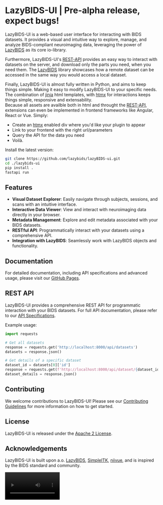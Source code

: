 # LazyBIDS-UI | Pre-alpha release, expect bugs!

LazyBIDS-UI is a web-based user interface for interacting with BIDS datasets. It provides a visual and intuitive way to explore, manage, and analyze BIDS-compliant neuroimaging data, leveraging the power of [LazyBIDS](https://github.com/lazybids/lazybids) as its core io-library.

Furthermore, LazyBIDS-UI's [REST-API](https://lazybids.github.io/lazybids-ui/scalar) provides an easy way to interact with datasets on the server, and download only the parts you need, when you need them. The [LazyBIDS](https://github.com/lazybids/lazybids) library showcases how a remote dataset can be accessed in the same way you would access a local dataset.

Finally, LazyBIDS-UI is almost fully written in Python, and aims to keep things simple. Making it easy to modify LazyBIDS-UI to your specific needs. The combination of [jinja](https://jinja.palletsprojects.com/en/3.1.x/) html templates, with [htmx](https://htmx.org) for interactions keeps things simple, responsive and extensability.  
Because all assets are availble both in html and throught the [REST-API](https://lazybids.github.io/lazybids-ui/scalar), extensions can even be implemented in frontend frameworks like Angular, React or Vue. Simply:  
- Create an [htmx](https://htmx.org) enabled div where you'd like your plugin to appear
- Link to your frontend with the right url/parameters
- Query the API for the data you need
- Voilà.

Install the latest version:
```bash
git clone https://github.com/lazybids/lazyBIDS-ui.git
cd ./lazybids-ui
pip install .
fastapi run
```

## Features

- **Visual Dataset Explorer**: Easily navigate through subjects, sessions, and scans with an intuitive interface.
- **Interactive Data Viewer**: View and interact with neuroimaging data directly in your browser.
- **Metadata Management**: Explore and edit metadata associated with your BIDS datasets.
- **RESTful API**: Programmatically interact with your datasets using a comprehensive API.
- **Integration with LazyBIDS**: Seamlessly work with LazyBIDS objects and functionality.

## Documentation

For detailed documentation, including API specifications and advanced usage, please visit our [GitHub Pages](https://lazybids.github.io/lazybids-ui/).




<!---

## Quick Start

1. Install LazyBIDS-UI:
   ```bash
   pip install lazybids-ui
   ```

2. Start the LazyBIDS-UI server:
   ```bash
   lazybids-ui start
   ```

3. Open your web browser and navigate to `http://localhost:8000` to access the LazyBIDS-UI interface.

## Screenshots

[Space for screenshots/GIFs of the UI]
-->

## REST API

LazyBIDS-UI provides a comprehensive REST API for programmatic interaction with your BIDS datasets. For full API documentation, please refer to our [API Specifications](https://lazybids.github.io/lazybids-ui/scalar).

Example usage:
```python
import requests

# Get all datasets
response = requests.get('http://localhost:8000/api/datasets')
datasets = response.json()

# Get details of a specific dataset
dataset_id = datasets[0]['id']
response = requests.get(f'http://localhost:8000/api/dataset/{dataset_id}')
dataset_details = response.json()
```

## Contributing

We welcome contributions to LazyBIDS-UI! Please see our [Contributing Guidelines](CONTRIBUTING.md) for more information on how to get started.

## License

LazyBIDS-UI is released under the [Apache 2 License](LICENSE).

## Acknowledgements

LazyBIDS-UI is built upon a.o. [LazyBIDS](https://github.com/lazybids/lazybids), [SimpleITK](https://simpleitk.org), [niivue](niivue.github.io/niivue), and is inspired by the BIDS standard and community.

<video src='https://github.com/user-attachments/assets/788e5721-21e4-49a3-9641-de5d187a42bc' width=180/>
